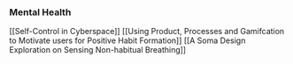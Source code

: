 

### Mental Health

[[Self-Control in Cyberspace]]
[[Using Product, Processes and Gamifcation to Motivate users for Positive Habit Formation]]
[[A Soma Design Exploration on Sensing Non-habitual Breathing]]

